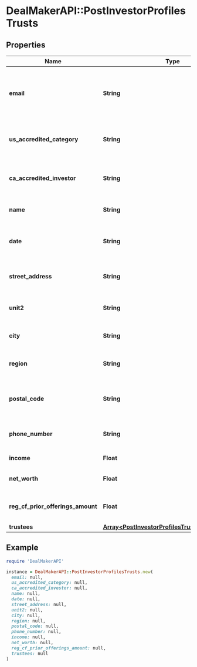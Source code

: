 # DealMakerAPI::PostInvestorProfilesTrusts

## Properties

| Name | Type | Description | Notes |
| ---- | ---- | ----------- | ----- |
| **email** | **String** | User email which is associated with investor profile (required). |  |
| **us_accredited_category** | **String** | The United States accredited investor information. | [optional] |
| **ca_accredited_investor** | **String** | The Canadian accredited investor information. | [optional] |
| **name** | **String** | The name of the trust (required). | [optional] |
| **date** | **String** | The creation date of the trust (required). | [optional] |
| **street_address** | **String** | Trust street address of the trust (required). | [optional] |
| **unit2** | **String** | The street address line 2 of the trust. | [optional] |
| **city** | **String** | The city of the trust (required). | [optional] |
| **region** | **String** | The region or state of the trust (required). | [optional] |
| **postal_code** | **String** | The postal code or zipcode of the trust (required). | [optional] |
| **phone_number** | **String** | The phone number of the trust (required). | [optional] |
| **income** | **Float** | The income of the trust. | [optional] |
| **net_worth** | **Float** | The net worth of the trust. | [optional] |
| **reg_cf_prior_offerings_amount** | **Float** | The prior offering amount of the trust. | [optional] |
| **trustees** | [**Array&lt;PostInvestorProfilesTrustsTrusteesInner&gt;**](PostInvestorProfilesTrustsTrusteesInner.md) |  | [optional] |

## Example

```ruby
require 'DealMakerAPI'

instance = DealMakerAPI::PostInvestorProfilesTrusts.new(
  email: null,
  us_accredited_category: null,
  ca_accredited_investor: null,
  name: null,
  date: null,
  street_address: null,
  unit2: null,
  city: null,
  region: null,
  postal_code: null,
  phone_number: null,
  income: null,
  net_worth: null,
  reg_cf_prior_offerings_amount: null,
  trustees: null
)
```

